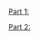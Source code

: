[Part 1:](https://dreamy-hummingbird-003e68.netlify.app/johnhowellpersonalportfolio/methodtest)

[Part 2:](https://dreamy-hummingbird-003e68.netlify.app/johnhowellpersonalportfolio/webcomponent)